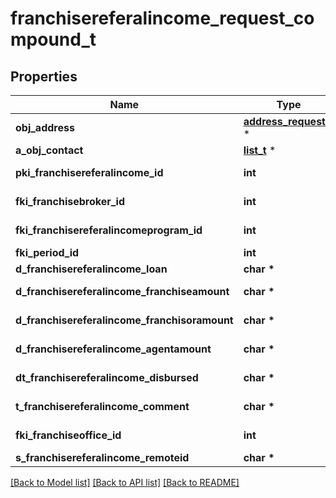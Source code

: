 # franchisereferalincome_request_compound_t

## Properties
Name | Type | Description | Notes
------------ | ------------- | ------------- | -------------
**obj_address** | [**address_request_t**](address_request.md) \* |  | 
**a_obj_contact** | [**list_t**](contact_request_compound.md) \* |  | 
**pki_franchisereferalincome_id** | **int** | The unique ID of the Franchisereferalincome | [optional] 
**fki_franchisebroker_id** | **int** | The unique ID of the Franchisebroker | 
**fki_franchisereferalincomeprogram_id** | **int** | The unique ID of the Franchisereferalincomeprogram | 
**fki_period_id** | **int** | The unique ID of the Period | 
**d_franchisereferalincome_loan** | **char \*** | The loan amount | 
**d_franchisereferalincome_franchiseamount** | **char \*** | The amount that will be given to the franchise | 
**d_franchisereferalincome_franchisoramount** | **char \*** | The amount that will be kept by the franchisor | 
**d_franchisereferalincome_agentamount** | **char \*** | The amount that will be given to the agent | 
**dt_franchisereferalincome_disbursed** | **char \*** | The date the amounts were disbursed | 
**t_franchisereferalincome_comment** | **char \*** | A comment about the transaction | 
**fki_franchiseoffice_id** | **int** | The unique ID of the Franchisereoffice | 
**s_franchisereferalincome_remoteid** | **char \*** |  | 

[[Back to Model list]](../README.md#documentation-for-models) [[Back to API list]](../README.md#documentation-for-api-endpoints) [[Back to README]](../README.md)


